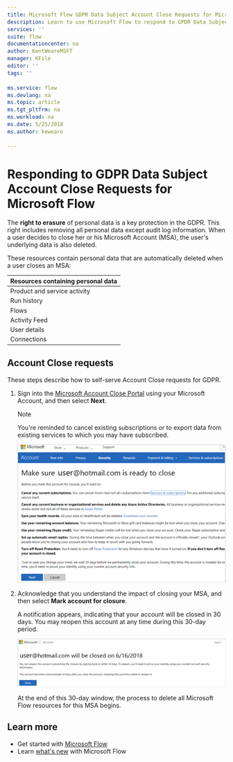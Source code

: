 ```yaml
---
title: Microsoft Flow GDPR Data Subject Account Close Requests for Microsoft Accounts (MSA) | Microsoft Docs
description: Learn to use Microsoft Flow to respond to GPDR Data Subject Account Close Requests for Microsoft Accounts.  
services: ''
suite: flow
documentationcenter: na
author: KentWeareMSFT
manager: KFile
editor: ''
tags: ''

ms.service: flow
ms.devlang: na
ms.topic: article
ms.tgt_pltfrm: na
ms.workload: na
ms.date: 5/25/2018
ms.author: keweare

---
```

# Responding to GDPR Data Subject Account Close Requests for Microsoft Flow

The **right to erasure** of personal data is a key protection in the GDPR. This right includes removing all personal data except audit log information. When a user decides to close her or his Microsoft Account (MSA), the user's underlying data is also deleted.

These resources contain personal data that are automatically deleted when a user closes an MSA:

|Resources containing personal data|
|------|
|Product and service activity|
|Run history|
|Flows|
|Activity Feed|
|User details|
|Connections|

## Account Close requests

These steps describe how to self-serve Account Close requests for GDPR.

1. Sign into the [Microsoft Account Close Portal](http://go.microsoft.com/fwlink/?LinkId=523898) using your Microsoft Account, and then select **Next**.

    > [!NOTE]
    > You're reminded to cancel existing subscriptions or to export data from existing services to which you may have subscribed.
    >
    >

    ![Cancel subscriptions](./media/gdpr-dsr-delete-msa/accountclose.png)

1. Acknowledge that you understand the impact of closing your MSA, and then select **Mark account for closure**.

    A notification appears, indicating that your account will be closed in 30 days. You may reopen this account at any time during this 30-day period.

    ![Account Closed](./media/gdpr-dsr-delete-msa/accountclosed.png)

    At the end of this 30-day window, the process to delete all Microsoft Flow resources for this MSA begins.

## Learn more

* Get started with [Microsoft Flow](getting-started.md)
* Learn [what's new](release-notes.md) with Microsoft Flow

